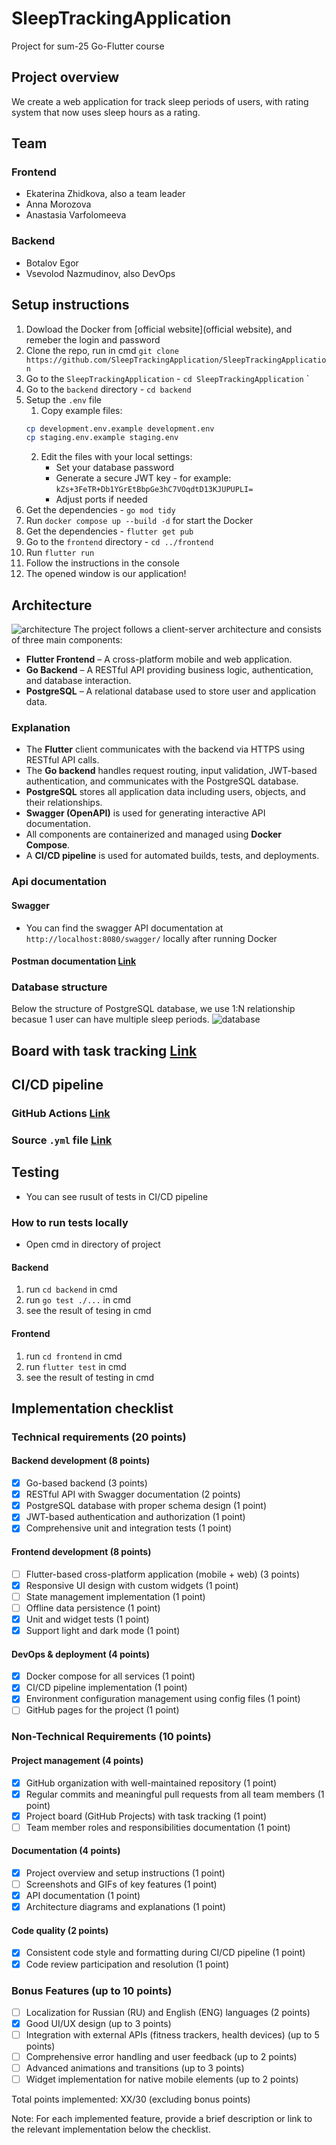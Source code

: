 # SleepTrackingApplication
Project for sum-25 Go-Flutter course
## Project overview
We create a web application for track sleep periods of users, with rating system that now uses sleep hours as a rating.
## Team
### Frontend
- Ekaterina Zhidkova, also a team leader
- Anna Morozova
- Anastasia Varfolomeeva
### Backend
- Botalov Egor
- Vsevolod Nazmudinov, also DevOps
## Setup instructions
1. Dowload the Docker from [official website](official website), and remeber the login and password
2. Clone the repo, run in cmd `git clone https://github.com/SleepTrackingApplication/SleepTrackingApplication`
3. Go to the  `SleepTrackingApplication` - `cd SleepTrackingApplication` `
4. Go to the `backend` directory - `cd backend`
5. Setup the `.env` file
	1. Copy example files:
	```bash
	cp development.env.example development.env
	cp staging.env.example staging.env
	```
	2. Edit the files with your local settings:
	   - Set your database password
	   - Generate a secure JWT key -  for example: `kZs+3FeTR+Db1YGrEtBbpGe3hC7VOqdtD13KJUPUPLI=`
	   - Adjust ports if needed
6. Get the dependencies - `go mod tidy`
7. Run `docker compose up --build -d` for start the Docker
8. Get the dependencies - `flutter get pub`
9. Go to the `frontend` directory - `cd ../frontend`
10. Run `flutter run` 
11. Follow the instructions in the console
12. The opened window is our application!
## Architecture
![architecture](docs/images/arch.png)
The project follows a client-server architecture and consists of three main components:

- **Flutter Frontend** – A cross-platform mobile and web application.
- **Go Backend** – A RESTful API providing business logic, authentication, and database interaction.
- **PostgreSQL** – A relational database used to store user and application data.
### Explanation
- The **Flutter** client communicates with the backend via HTTPS using RESTful API calls.
- The **Go backend** handles request routing, input validation, JWT-based authentication, and communicates with the PostgreSQL database.
- **PostgreSQL** stores all application data including users, objects, and their relationships.
- **Swagger (OpenAPI)** is used for generating interactive API documentation.
- All components are containerized and managed using **Docker Compose**.
- A **CI/CD pipeline** is used for automated builds, tests, and deployments.
### Api documentation
#### Swagger 
- You can find the swagger API documentation at `http://localhost:8080/swagger/`  locally after running Docker
#### Postman documentation [Link](https://egorbotalov.postman.co/workspace/Egor-Botalov's-Workspace~6a8f249d-7a80-46c0-87ad-e1706bbe6a9c/collection/46437066-84955ccd-060a-453a-ad82-5cbbd0014221?action=share&creator=46437066)

### Database structure
Below the structure of PostgreSQL database, we use 1:N relationship becasue 1 user can have multiple sleep periods.
![database](docs/images/database.png)
## Board with task tracking [Link](https://github.com/orgs/SleepTrackingApplication/projects/1)
## CI/CD pipeline 

### GitHub Actions [Link](https://github.com/SleepTrackingApplication/SleepTrackingApplication/actions)
### Source `.yml` file [Link](.github/workflows/ci-cd.yml)
##  Testing
- You can see rusult of tests in CI/CD pipeline
### How to run tests locally
- Open cmd in directory of project
#### Backend
1. run `cd backend` in cmd 
2. run `go test ./...` in cmd
3. see the result of tesing in cmd
#### Frontend
1. run `cd frontend` in cmd
2. run `flutter test` in cmd
3. see the result of testing in cmd
## Implementation checklist

### Technical requirements (20 points)
#### Backend development (8 points)
- [x] Go-based backend (3 points)
- [x] RESTful API with Swagger documentation (2 points)
- [x] PostgreSQL database with proper schema design (1 point)
- [x] JWT-based authentication and authorization (1 point)
- [x] Comprehensive unit and integration tests (1 point)

#### Frontend development (8 points)
- [ ] Flutter-based cross-platform application (mobile + web) (3 points)
- [x] Responsive UI design with custom widgets (1 point)
- [ ] State management implementation (1 point)
- [ ] Offline data persistence (1 point)
- [x] Unit and widget tests (1 point)
- [x] Support light and dark mode (1 point)

#### DevOps & deployment (4 points)
- [x] Docker compose for all services (1 point)
- [x] CI/CD pipeline implementation (1 point)
- [x] Environment configuration management using config files (1 point)
- [ ] GitHub pages for the project (1 point)

### Non-Technical Requirements (10 points)
#### Project management (4 points)
- [x] GitHub organization with well-maintained repository (1 point)
- [x] Regular commits and meaningful pull requests from all team members (1 point)
- [x] Project board (GitHub Projects) with task tracking (1 point)
- [ ] Team member roles and responsibilities documentation (1 point)

#### Documentation (4 points)
- [x] Project overview and setup instructions (1 point)
- [ ] Screenshots and GIFs of key features (1 point)
- [x] API documentation (1 point)
- [x] Architecture diagrams and explanations (1 point)

#### Code quality (2 points)
- [x] Consistent code style and formatting during CI/CD pipeline (1 point)
- [x] Code review participation and resolution (1 point)

### Bonus Features (up to 10 points)
- [ ] Localization for Russian (RU) and English (ENG) languages (2 points)
- [x] Good UI/UX design (up to 3 points)
- [ ] Integration with external APIs (fitness trackers, health devices) (up to 5 points)
- [ ] Comprehensive error handling and user feedback (up to 2 points)
- [ ] Advanced animations and transitions (up to 3 points)
- [ ] Widget implementation for native mobile elements (up to 2 points)

Total points implemented: XX/30 (excluding bonus points)

Note: For each implemented feature, provide a brief description or link to the relevant implementation below the checklist.
